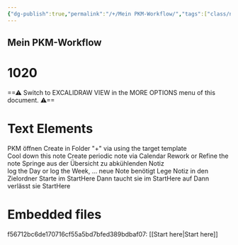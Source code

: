 ```yaml
---
{"dg-publish":true,"permalink":"/+/Mein PKM-Workflow/","tags":["class/note","note/develop🍃"],"noteIcon":"","created":"2024-03-01","updated":"2024-03-05T19:08:44.076+01:00"}
---
```



## Mein PKM-Workflow


<div class="transclusion internal-embed is-loaded"><div class="markdown-embed">

<div class="markdown-embed-title">

# 1020

</div>



==⚠  Switch to EXCALIDRAW VIEW in the MORE OPTIONS menu of this document. ⚠==


# Text Elements
PKM öffnen 
Create in Folder "+" 
via using the target template   
Cool down this note 
Create periodic note via Calendar 
Rework or Refine the note 
Springe aus der Übersicht 
zu abkühlenden Notiz  
log the Day or 
log the Week, ... 
neue Note benötigt 
Lege Notiz in den Zielordner 
Starte im StartHere 
Dann taucht sie im
StartHere auf 
Dann verlässt sie 
StartHere  

# Embedded files
f56712bc6de170716cf55a5bd7bfed389bdbaf07: [[Start here\|Start here]]



</div></div>


